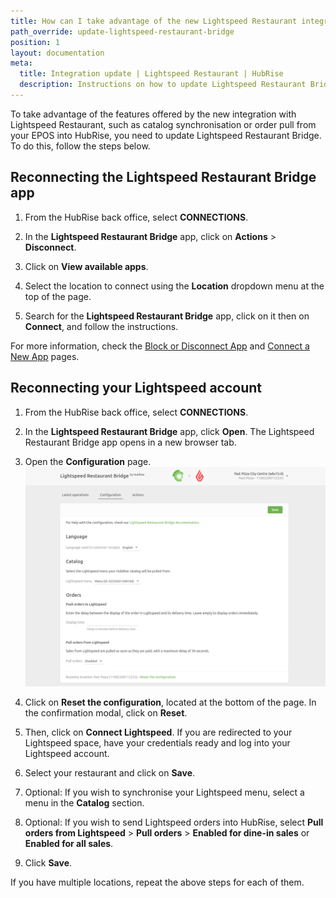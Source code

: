 ```yaml
---
title: How can I take advantage of the new Lightspeed Restaurant integration features?
path_override: update-lightspeed-restaurant-bridge
position: 1
layout: documentation
meta:
  title: Integration update | Lightspeed Restaurant | HubRise
  description: Instructions on how to update Lightspeed Restaurant Bridge, in order to take advantage of the features offered by the new integration with Lightspeed Restaurant.
---
```


To take advantage of the features offered by the new integration with Lightspeed Restaurant, such as catalog synchronisation or order pull from your EPOS into HubRise, you need to update Lightspeed Restaurant Bridge. To do this, follow the steps below.

## Reconnecting the Lightspeed Restaurant Bridge app

1. From the HubRise back office, select **CONNECTIONS**.

1. In the **Lightspeed Restaurant Bridge** app, click on **Actions** > **Disconnect**.

1. Click on **View available apps**.

1. Select the location to connect using the **Location** dropdown menu at the top of the page.

1. Search for the **Lightspeed Restaurant Bridge** app, click on it then on **Connect**, and follow the instructions.

For more information, check the [Block or Disconnect App](/docs/connections#block-or-disconnect) and [Connect a New App](/docs/connections#connect) pages.

## Reconnecting your Lightspeed account

1. From the HubRise back office, select **CONNECTIONS**.

1. In the **Lightspeed Restaurant Bridge** app, click **Open**. The Lightspeed Restaurant Bridge app opens in a new browser tab.

1. Open the **Configuration** page. ![Update Lightspeed Restaurant Bridge - Configuration page](../../en/images/014-configuration-page.png)

1. Click on **Reset the configuration**, located at the bottom of the page. In the confirmation modal, click on **Reset**.

1. Then, click on **Connect Lightspeed**. If you are redirected to your Lightspeed space, have your credentials ready and log into your Lightspeed account.

1. Select your restaurant and click on **Save**.

1. Optional: If you wish to synchronise your Lightspeed menu, select a menu in the **Catalog** section.

1. Optional: If you wish to send Lightspeed orders into HubRise, select **Pull orders from Lightspeed** > **Pull orders** > **Enabled for dine-in sales** or **Enabled for all sales**.

1. Click **Save**.

If you have multiple locations, repeat the above steps for each of them.
